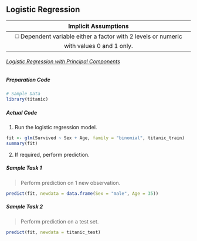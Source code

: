 ## Logistic Regression
| Implicit Assumptions |
| :---: |
| :white_medium_square: Dependent variable either a factor with 2 levels or numeric with values 0 and 1 only. |

###### [Logistic Regression with Principal Components](../../[SC]-Predictive-Analytics/[SC]-Linear-&-Logistic-Regression/[M]-Logistic-Regression-with-Principal-Components.md)

##### Preparation Code
```r
# Sample Data
library(titanic)
```
##### Actual Code
1. Run the logistic regression model.
```r
fit <- glm(Survived ~ Sex + Age, family = "binomial", titanic_train)
summary(fit)
```
2. If required, perform prediction.
##### Sample Task 1
>Perform prediction on 1 new observation.
```r
predict(fit, newdata = data.frame(Sex = "male", Age = 35))
```
##### Sample Task 2
>Perform prediction on a test set.
```r
predict(fit, newdata = titanic_test)
```
